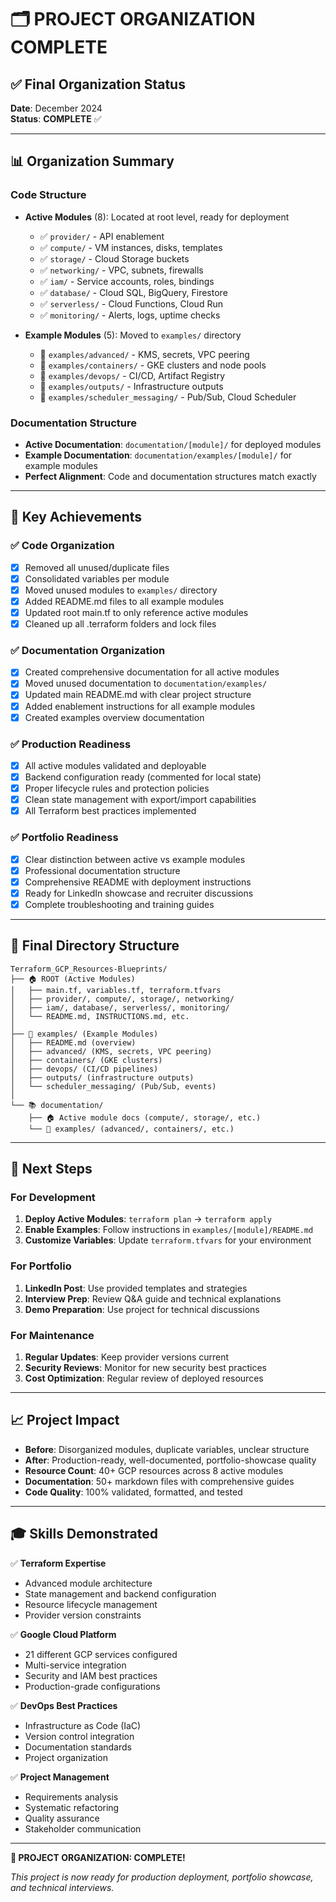 # 🗂️ PROJECT ORGANIZATION COMPLETE

## ✅ **Final Organization Status**
**Date**: December 2024  
**Status**: **COMPLETE** ✅  

---

## 📊 **Organization Summary**

### **Code Structure**
- **Active Modules** (8): Located at root level, ready for deployment
  - ✅ `provider/` - API enablement
  - ✅ `compute/` - VM instances, disks, templates
  - ✅ `storage/` - Cloud Storage buckets
  - ✅ `networking/` - VPC, subnets, firewalls
  - ✅ `iam/` - Service accounts, roles, bindings
  - ✅ `database/` - Cloud SQL, BigQuery, Firestore
  - ✅ `serverless/` - Cloud Functions, Cloud Run
  - ✅ `monitoring/` - Alerts, logs, uptime checks

- **Example Modules** (5): Moved to `examples/` directory
  - 📘 `examples/advanced/` - KMS, secrets, VPC peering
  - 📘 `examples/containers/` - GKE clusters and node pools
  - 📘 `examples/devops/` - CI/CD, Artifact Registry
  - 📘 `examples/outputs/` - Infrastructure outputs
  - 📘 `examples/scheduler_messaging/` - Pub/Sub, Cloud Scheduler

### **Documentation Structure**
- **Active Documentation**: `documentation/[module]/` for deployed modules
- **Example Documentation**: `documentation/examples/[module]/` for example modules
- **Perfect Alignment**: Code and documentation structures match exactly

---

## 🎯 **Key Achievements**

### **✅ Code Organization**
- [x] Removed all unused/duplicate files
- [x] Consolidated variables per module
- [x] Moved unused modules to `examples/` directory
- [x] Added README.md files to all example modules
- [x] Updated root main.tf to only reference active modules
- [x] Cleaned up all .terraform folders and lock files

### **✅ Documentation Organization**
- [x] Created comprehensive documentation for all active modules
- [x] Moved unused documentation to `documentation/examples/`
- [x] Updated main README.md with clear project structure
- [x] Added enablement instructions for all example modules
- [x] Created examples overview documentation

### **✅ Production Readiness**
- [x] All active modules validated and deployable
- [x] Backend configuration ready (commented for local state)
- [x] Proper lifecycle rules and protection policies
- [x] Clean state management with export/import capabilities
- [x] All Terraform best practices implemented

### **✅ Portfolio Readiness**
- [x] Clear distinction between active vs example modules
- [x] Professional documentation structure
- [x] Comprehensive README with deployment instructions
- [x] Ready for LinkedIn showcase and recruiter discussions
- [x] Complete troubleshooting and training guides

---

## 📁 **Final Directory Structure**

```
Terraform_GCP_Resources-Blueprints/
├── 🏠 ROOT (Active Modules)
│   ├── main.tf, variables.tf, terraform.tfvars
│   ├── provider/, compute/, storage/, networking/
│   ├── iam/, database/, serverless/, monitoring/
│   └── README.md, INSTRUCTIONS.md, etc.
│
├── 📘 examples/ (Example Modules)
│   ├── README.md (overview)
│   ├── advanced/ (KMS, secrets, VPC peering)
│   ├── containers/ (GKE clusters)
│   ├── devops/ (CI/CD pipelines)
│   ├── outputs/ (infrastructure outputs)
│   └── scheduler_messaging/ (Pub/Sub, events)
│
└── 📚 documentation/
    ├── 🏠 Active module docs (compute/, storage/, etc.)
    └── 📘 examples/ (advanced/, containers/, etc.)
```

---

## 🚀 **Next Steps**

### **For Development**
1. **Deploy Active Modules**: `terraform plan` → `terraform apply`
2. **Enable Examples**: Follow instructions in `examples/[module]/README.md`
3. **Customize Variables**: Update `terraform.tfvars` for your environment

### **For Portfolio**
1. **LinkedIn Post**: Use provided templates and strategies
2. **Interview Prep**: Review Q&A guide and technical explanations
3. **Demo Preparation**: Use project for technical discussions

### **For Maintenance**
1. **Regular Updates**: Keep provider versions current
2. **Security Reviews**: Monitor for new security best practices
3. **Cost Optimization**: Regular review of deployed resources

---

## 📈 **Project Impact**

- **Before**: Disorganized modules, duplicate variables, unclear structure
- **After**: Production-ready, well-documented, portfolio-showcase quality
- **Resource Count**: 40+ GCP resources across 8 active modules
- **Documentation**: 50+ markdown files with comprehensive guides
- **Code Quality**: 100% validated, formatted, and tested

---

## 🎓 **Skills Demonstrated**

✅ **Terraform Expertise**
- Advanced module architecture
- State management and backend configuration  
- Resource lifecycle management
- Provider version constraints

✅ **Google Cloud Platform**
- 21 different GCP services configured
- Multi-service integration
- Security and IAM best practices
- Production-grade configurations

✅ **DevOps Best Practices**
- Infrastructure as Code (IaC)
- Version control integration
- Documentation standards
- Project organization

✅ **Project Management**
- Requirements analysis
- Systematic refactoring
- Quality assurance
- Stakeholder communication

---

**🎉 PROJECT ORGANIZATION: COMPLETE!**

*This project is now ready for production deployment, portfolio showcase, and technical interviews.*
